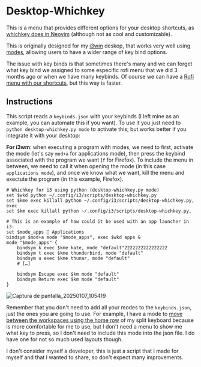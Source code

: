 # Desktop-Whichkey
This is a menu that provides different options for your desktop shortcuts, as [whichkey does in Neovim](https://github.com/folke/which-key.nvim) (although not as cool and customizable).

This is originally designed for my [i3wm](https://i3wm.org/) deskop, that works very well using [modes](https://i3wm.org/docs/userguide.html#binding_modes), allowing users to have a wider range of key bind options.

The issue with key binds is that sometimes there's many and we can forget what key bind we assigned to some especific rofi menu that we did 3 months ago or when we have many keybinds. Of course we can have a [Rofi menu with our shortcuts](https://github.com/Zeioth/rofi-shortcuts), but this way is faster.

## Instructions

This script reads a `keybinds.json` with your keybinds (I left mine as an example, you can automate this if you want). To use it you just need to `python desktop-whichkey.py mode` to activate this; but works better if you integrate it with your desktop:

**For i3wm**: when executing a program with modes, we need to first, activate the mode (let's say `mod+a` for applications mode), then press the keybind associated with the program we want (`f` for Firefox). To include the menu in between, we need to call it when opening the mode (in this case `applications mode`), and once we know what we want, kill the menu and exectute the program (in this example, Firefox).

```
# Whichkey for i3 using python (desktop-whichkey.py mode)
set $wkd python ~/.config/i3/scripts/desktop-whichkey.py
set $kme exec killall python ~/.config/i3/scripts/desktop-whichkey.py, exec
set $km exec killall python ~/.config/i3/scripts/desktop-whichkey.py,

# This is an example of how could it be used with an app launcher in i3:
set $mode_apps  Applications
bindsym $mod+a mode "$mode_apps", exec $wkd apps &
mode "$mode_apps" {
    bindsym k exec $kme kate, mode "default"2222222222222222
    bindsym t exec $kme thunderbird, mode "default"
    bindsym u exec $kme thunar, mode "default"
    # […]

    bindsym Escape exec $km mode "default"
    bindsym Return exec $km mode "default"
}
```

![Captura de pantalla_20250107_105419](https://github.com/user-attachments/assets/95a0e290-0658-4a67-8b1d-317e0c3085b0)



Remember that you don't need to add all your modes to the `keybinds.json`, just the ones you are going to use. For example, I have a mode to [move between the workspaces using the home row](https://github.com/i3/i3/discussions/6351) of my split keyboard because is more comfortable for me to use, but I don't need a menu to show me what key to press, so I don't need to include this mode into the json file. I do have one for not so much used layouts though.

I don't consider myself a developer, this is just a script that I made for myself and that I wanted to share, so don't expect many improvements.
